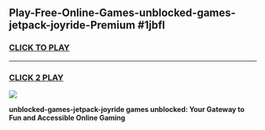 
## Play-Free-Online-Games-unblocked-games-jetpack-joyride-Premium #1jbfl
<h3>
<a href="https://premium.freeplayer.one?title=unblocked-games-jetpack-joyride&ref=8M">CLICK TO PLAY</a></h3>
<hr>

<h3>
<a href="https://premium.freeplayer.one?title=unblocked-games-jetpack-joyride&ref=8M">CLICK 2 PLAY</a>
  
</h3>

<a href="https://premium.freeplayer.one?title=unblocked-games-jetpack-joyride&ref=8M"><img src="https://clearcache.store/games.png"></a>


**unblocked-games-jetpack-joyride games unblocked: Your Gateway to Fun and Accessible Online Gaming**
